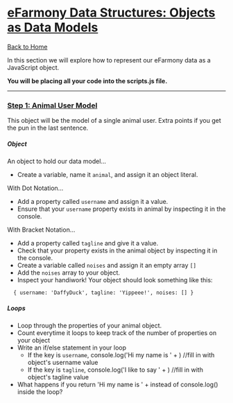 # [eFarmony Data Structures: Objects as Data Models](id:pt1)
[Back to Home](https://github.com/bgando/JS102)

In this section we will explore how to represent our eFarmony data as a JavaScript object.

**You will be placing all your code into the scripts.js file.** 

---

### [Step 1: Animal User Model](id:model) 
This object will be the model of a single animal user. Extra points if you get the pun in the last sentence.

##### Object
An object to hold our data model...

- Create a variable, name it `animal`, and assign it an object literal.

With Dot Notation…

- Add a property called `username` and assign it a value.
- Ensure that your `username` property exists in animal by inspecting it in the console.

With Bracket Notation…

- Add a property called `tagline` and give it a value.
- Check that your property exists in the animal object by inspecting it in the console.
- Create a variable called `noises` and assign it an empty array `[]`
- Add the `noises` array to your object.
- Inspect your handiwork! Your object should look something like this:
``` 
  { username: 'DaffyDuck', tagline: 'Yippeee!', noises: [] }
  ```

##### Loops
- Loop through the properties of your animal object. 
- Count everytime it loops to keep track of the number of properties on your object
- Write an if/else statement in your loop
  -   If the key is `username`, console.log('Hi my name is ' + <username>) //fill in with object's username value
  -   If the key is `tagline`, console.log('I like to say ' + <tagline>) //fill in with object's tagline value
-   What happens if you return 'Hi my name is ' + <username> instead of console.log() inside the loop?
